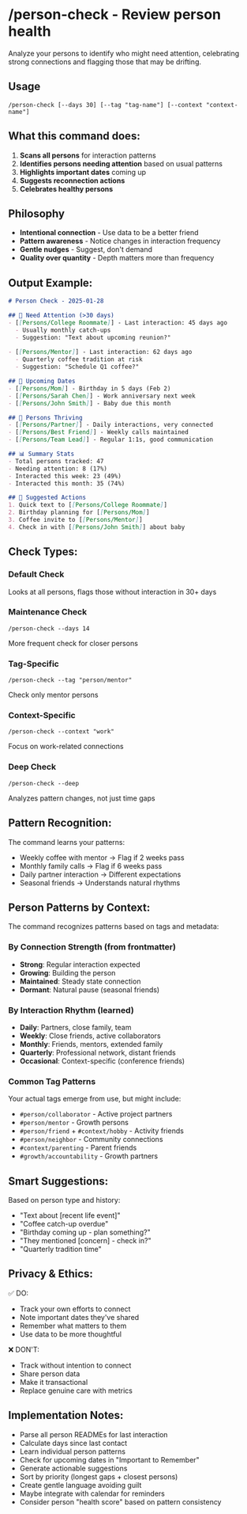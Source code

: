 # /person-check - Review person health

Analyze your persons to identify who might need attention, celebrating strong connections and flagging those that may be drifting.

## Usage
```
/person-check [--days 30] [--tag "tag-name"] [--context "context-name"]
```

## What this command does:

1. **Scans all persons** for interaction patterns
2. **Identifies persons needing attention** based on usual patterns
3. **Highlights important dates** coming up
4. **Suggests reconnection actions**
5. **Celebrates healthy persons**

## Philosophy
- **Intentional connection** - Use data to be a better friend
- **Pattern awareness** - Notice changes in interaction frequency
- **Gentle nudges** - Suggest, don't demand
- **Quality over quantity** - Depth matters more than frequency

## Output Example:

```markdown
# Person Check - 2025-01-28

## 🚨 Need Attention (>30 days)
- [[Persons/College Roommate]] - Last interaction: 45 days ago
  - Usually monthly catch-ups
  - Suggestion: "Text about upcoming reunion?"
  
- [[Persons/Mentor]] - Last interaction: 62 days ago  
  - Quarterly coffee tradition at risk
  - Suggestion: "Schedule Q1 coffee?"

## 📅 Upcoming Dates
- [[Persons/Mom]] - Birthday in 5 days (Feb 2)
- [[Persons/Sarah Chen]] - Work anniversary next week
- [[Persons/John Smith]] - Baby due this month

## 💛 Persons Thriving
- [[Persons/Partner]] - Daily interactions, very connected
- [[Persons/Best Friend]] - Weekly calls maintained
- [[Persons/Team Lead]] - Regular 1:1s, good communication

## 📊 Summary Stats
- Total persons tracked: 47
- Needing attention: 8 (17%)
- Interacted this week: 23 (49%)
- Interacted this month: 35 (74%)

## 🎯 Suggested Actions
1. Quick text to [[Persons/College Roommate]]
2. Birthday planning for [[Persons/Mom]]
3. Coffee invite to [[Persons/Mentor]]
4. Check in with [[Persons/John Smith]] about baby
```

## Check Types:

### Default Check
Looks at all persons, flags those without interaction in 30+ days

### Maintenance Check
```
/person-check --days 14
```
More frequent check for closer persons

### Tag-Specific
```
/person-check --tag "person/mentor"
```
Check only mentor persons

### Context-Specific
```
/person-check --context "work"
```
Focus on work-related connections

### Deep Check
```
/person-check --deep
```
Analyzes pattern changes, not just time gaps

## Pattern Recognition:

The command learns your patterns:
- Weekly coffee with mentor → Flag if 2 weeks pass
- Monthly family calls → Flag if 6 weeks pass  
- Daily partner interaction → Different expectations
- Seasonal friends → Understands natural rhythms

## Person Patterns by Context:

The command recognizes patterns based on tags and metadata:

### By Connection Strength (from frontmatter)
- **Strong**: Regular interaction expected
- **Growing**: Building the person
- **Maintained**: Steady state connection
- **Dormant**: Natural pause (seasonal friends)

### By Interaction Rhythm (learned)
- **Daily**: Partners, close family, team
- **Weekly**: Close friends, active collaborators  
- **Monthly**: Friends, mentors, extended family
- **Quarterly**: Professional network, distant friends
- **Occasional**: Context-specific (conference friends)

### Common Tag Patterns
Your actual tags emerge from use, but might include:
- `#person/collaborator` - Active project partners
- `#person/mentor` - Growth persons
- `#person/friend` + `#context/hobby` - Activity friends
- `#person/neighbor` - Community connections
- `#context/parenting` - Parent friends
- `#growth/accountability` - Growth partners

## Smart Suggestions:

Based on person type and history:
- "Text about [recent life event]"
- "Coffee catch-up overdue"
- "Birthday coming up - plan something?"
- "They mentioned [concern] - check in?"
- "Quarterly tradition time"

## Privacy & Ethics:

✅ DO:
- Track your own efforts to connect
- Note important dates they've shared
- Remember what matters to them
- Use data to be more thoughtful

❌ DON'T:
- Track without intention to connect
- Share person data
- Make it transactional
- Replace genuine care with metrics

## Implementation Notes:

- Parse all person READMEs for last interaction
- Calculate days since last contact
- Learn individual person patterns
- Check for upcoming dates in "Important to Remember"
- Generate actionable suggestions
- Sort by priority (longest gaps + closest persons)
- Create gentle language avoiding guilt
- Maybe integrate with calendar for reminders
- Consider person "health score" based on pattern consistency